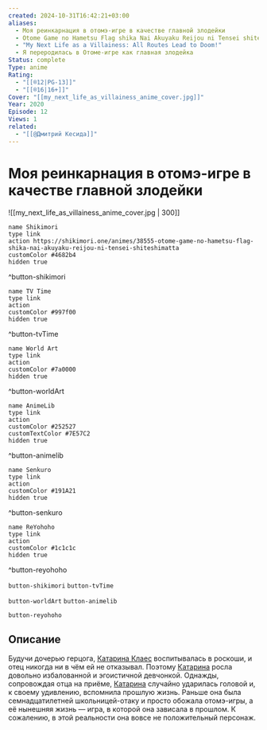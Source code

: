 ```yaml
---
created: 2024-10-31T16:42:21+03:00
aliases:
  - Моя реинкарнация в отомэ-игре в качестве главной злодейки
  - Otome Game no Hametsu Flag shika Nai Akuyaku Reijou ni Tensei shiteshimatta...
  - "My Next Life as a Villainess: All Routes Lead to Doom!"
  - Я переродилась в Отоме-игре как главная злодейка
Status: complete
Type: anime
Rating:
  - "[[®️12|PG-13]]"
  - "[[®️16|16+]]"
Cover: "[[my_next_life_as_villainess_anime_cover.jpg]]"
Year: 2020
Episode: 12
Views: 1
related:
  - "[[@Дмитрий Кесида]]"
---
```


# Моя реинкарнация в отомэ-игре в качестве главной злодейки

![[my_next_life_as_villainess_anime_cover.jpg | 300]]

```button
name Shikimori
type link
action https://shikimori.one/animes/38555-otome-game-no-hametsu-flag-shika-nai-akuyaku-reijou-ni-tensei-shiteshimatta
customColor #4682b4
hidden true
```
^button-shikimori

```button
name TV Time
type link
action 
customColor #997f00
hidden true
```
^button-tvTime

```button
name World Art
type link
action 
customColor #7a0000
hidden true
```
^button-worldArt

```button
name AnimeLib
type link
action 
customColor #252527
customTextColor #7E57C2
hidden true
```
^button-animelib

```button
name Senkuro
type link
action 
customColor #191A21
hidden true
```
^button-senkuro

```button
name ReYohoho
type link
action 
customColor #1c1c1c
hidden true
```
^button-reyohoho



`button-shikimori` `button-tvTime`

`button-worldArt` `button-animelib`

`button-reyohoho`

## Описание

Будучи дочерью герцога, [Катарина Клаес](https://shikimori.one/characters/159166-catarina-claes) воспитывалась в роскоши, и отец никогда ни в чём ей не отказывал. Поэтому [Катарина](https://shikimori.one/characters/159166-catarina-claes) росла довольно избалованной и эгоистичной девчонкой. Однажды, сопровождая отца на приёме, [Катарина](https://shikimori.one/characters/159166-catarina-claes) случайно ударилась головой и, к своему удивлению, вспомнила прошлую жизнь. Раньше она была семнадцатилетней школьницей-отаку и просто обожала отомэ-игры, а её нынешняя жизнь — игра, в которой она зависала в прошлом. К сожалению, в этой реальности она вовсе не положительный персонаж.
